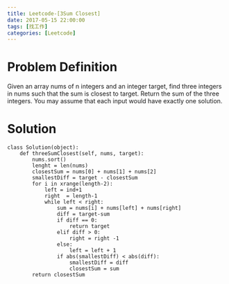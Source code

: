 ```yaml
---
title: Leetcode-[3Sum Closest] 
date: 2017-05-15 22:00:00
tags: [找工作]
categories: [Leetcode]
---
```


# Problem Definition
Given an array nums of n integers and an integer target, find three integers in nums such that the sum is closest to target. Return the sum of the three integers. You may assume that each input would have exactly one solution.

# Solution
```[python]
class Solution(object):
    def threeSumClosest(self, nums, target):
        nums.sort()
        lenght = len(nums)
        closestSum = nums[0] + nums[1] + nums[2]
        smallestDiff = target - closestSum 
        for i in xrange(length-2):
            left = ind+1
            right  = length-1
            while left < right:
                sum = nums[i] + nums[left] + nums[right]
                diff = target-sum
                if diff == 0:
                    return target
                elif diff > 0:
                    right = right -1
                else:
                    left = left + 1
                if abs(smallestDiff) < abs(diff):
                    smallestDiff = diff
                    closestSum = sum
        return closestSum
```
